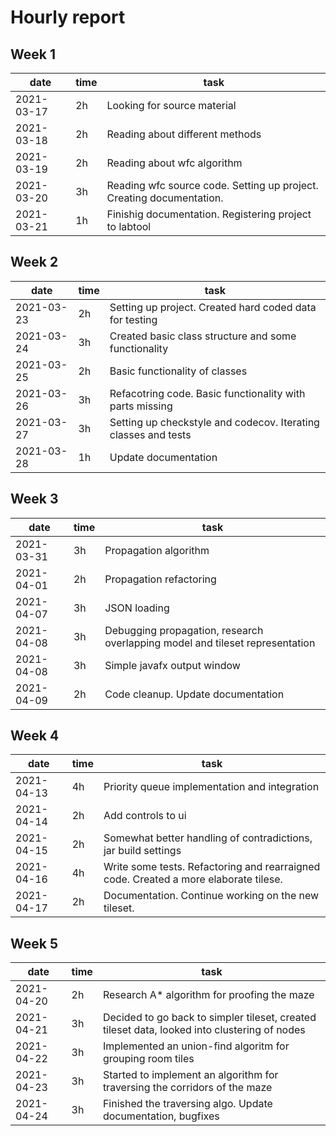# Hourly report

## Week 1

date       | time | task |
-----------|------|------|
2021-03-17 | 2h   | Looking for source material |
2021-03-18 | 2h   | Reading about different methods |
2021-03-19 | 2h   | Reading about wfc algorithm |
2021-03-20 | 3h   | Reading wfc source code. Setting up project. Creating documentation. |
2021-03-21 | 1h   | Finishig documentation. Registering project to labtool |

## Week 2
date       | time | task |
-----------|------|------|
2021-03-23 | 2h   | Setting up project. Created hard coded data for testing |
2021-03-24 | 3h   | Created basic class structure and some functionality |
2021-03-25 | 2h   | Basic functionality of classes |
2021-03-26 | 3h   | Refacotring code. Basic functionality with parts missing |
2021-03-27 | 3h   | Setting up checkstyle and codecov. Iterating classes and tests |
2021-03-28 | 1h   | Update documentation |

## Week 3
date	   | time | task |
-----------|------|------|
2021-03-31 | 3h   | Propagation algorithm |
2021-04-01 | 2h   | Propagation refactoring |
2021-04-07 | 3h   | JSON loading |
2021-04-08 | 3h   | Debugging propagation, research overlapping model and tileset representation |
2021-04-08 | 3h   | Simple javafx output window |
2021-04-09 | 2h   | Code cleanup. Update documentation |

## Week 4
date       | time | task |
-----------|------|------|
2021-04-13 | 4h   | Priority queue implementation and integration |
2021-04-14 | 2h   | Add controls to ui |
2021-04-15 | 2h   | Somewhat better handling of contradictions, jar build settings |
2021-04-16 | 4h   | Write some tests. Refactoring and rearraigned code. Created a more elaborate tilese. |
2021-04-17 | 2h   | Documentation. Continue working on the new tileset. |

## Week 5
date       | time | task |
-----------|------|------|
2021-04-20 | 2h   | Research A* algorithm for proofing the maze |
2021-04-21 | 3h   | Decided to go back to simpler tileset, created tileset data, looked into clustering of nodes |
2021-04-22 | 3h   | Implemented an union-find algoritm for grouping room tiles |
2021-04-23 | 3h   | Started to implement an algorithm for traversing the corridors of the maze |
2021-04-24 | 3h   | Finished the traversing algo. Update documentation, bugfixes |